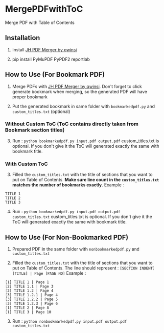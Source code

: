 # MergePDFwithToC
Merge PDF with Table of Contents

## Installation

1. Install [JH PDF Merger by qwinsi](https://github.com/qwinsi/jh-pdf-merger)

2. pip install PyMuPDF PyPDF2 reportlab


## How to Use (For Bookmark PDF)
1. Merge PDFs with [JH PDF Merger by qwinsi](https://github.com/qwinsi/jh-pdf-merger). Don't forget to click generate bookmark when merging, so the generated PDF will have proper bookmark

2. Put the generated bookmark in same folder with ```bookmarkedpdf.py``` and ```custom_titles.txt``` (optional)

### Without Custom ToC (ToC contains directly taken from Bookmark section titles)
3. Run : ```python bookmarkedpdf.py input.pdf output.pdf```
custom_titles.txt is optional. If you don't give it the ToC will generated exactly the same with bookmark title.

### With Custom ToC
3. Filled the ```custom_titles.txt``` with the title of sections that you want to put on Table of Contents. **Make sure line count in the ```custom_titles.txt``` matches the number of bookmarks exactly**.
Example :
```
TITLE 1
TITLE 2
TITLE 3
```

4. Run : ```python bookmarkedpdf.py input.pdf output.pdf custom_titles.txt```
custom_titles.txt is optional. If you don't give it the ToC will generated exactly the same with bookmark title.


## How to Use (For Non-Bookmarked PDF)
1. Prepared PDF in the same folder with ```nonbookmarkedpdf.py``` and ```custom_titles.txt```

2. Filled the ```custom_titles.txt``` with the title of sections that you want to put on Table of Contents.
The line should represent : ```[SECTION INDENT] [TITLE] | Page [PAGE NO]```
Example :
```
[1] TITLE 1 | Page 1
[2] TITLE 1.1 | Page 3
[2] TITLE 1.2 | Page 4
[3] TITLE 1.2.1 | Page 4
[3] TITLE 1.2.2 | Page 5
[3] TITLE 1.2.3 | Page 6
[1] TITLE 2 | Page 8
[1] TITLE 3 | Page 10
```

3. Run : ```python nonbookmarkedpdf.py input.pdf output.pdf custom_titles.txt```
